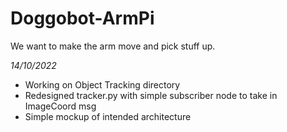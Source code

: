 # Doggobot-ArmPi

We want to make the arm move and pick stuff up.

_14/10/2022_
* Working on Object Tracking directory
* Redesigned tracker.py with simple subscriber node to take in ImageCoord msg
* Simple mockup of intended architecture
